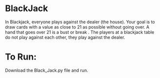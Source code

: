 # BlackJack

In Blackjack, everyone plays against the dealer (the house). Your goal is to draw cards with a value as close to 21 as possible without going over. A hand that goes over 21 is a bust or break . The players at a blackjack table do not play against each other, they play against the dealer.

# To Run:
Download the Black_Jack.py file and run.

